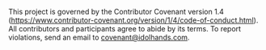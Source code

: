 This project is governed by the Contributor Covenant version 1.4
(https://www.contributor-covenant.org/version/1/4/code-of-conduct.html). 
All contributors and participants agree to abide by its terms. 
To report violations, send an email to covenant@idolhands.com.
